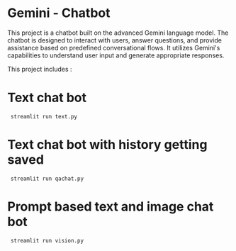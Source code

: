 # Gemini - Chatbot

This project is a chatbot built on the advanced Gemini language model. The chatbot is designed to interact with users, answer questions, and provide assistance based on predefined conversational flows. It utilizes Gemini's capabilities to understand user input and generate appropriate responses.

This project includes :

# Text chat bot
     streamlit run text.py

# Text chat bot with history getting saved
     streamlit run qachat.py

# Prompt based text and image chat bot
     streamlit run vision.py

